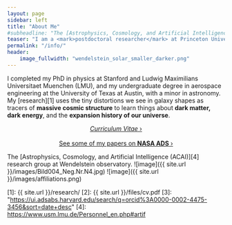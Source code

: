 ```yaml
---
layout: page
sidebar: left
title: "About Me"
#subheadline: "The [Astrophysics, Cosmology, and Artificial Intelligence (ACAI)][4] research group at Wendelstein observatory."
teaser: "I am a <mark>postdoctoral researcher</mark> at Princeton University, studying the <mark>large-scale structure of the universe</mark> with imaging and spectroscopic surveys."
permalink: "/info/"
header:
    image_fullwidth: "wendelstein_solar_smaller_darker.png"
---
```


I completed my PhD in physics at Stanford and Ludwig Maximilians Universitaet Muenchen (LMU), and my undergraduate degree in aerospace engineering at the University of Texas at Austin, with a minor in astronomy. My [research][1] uses the tiny distortions we see in galaxy shapes as tracers of <strong>massive cosmic structure</strong> to learn things about <strong>dark matter, dark energy</strong>, and the <strong>expansion history of our universe</strong>.
  
<p style="text-align: center;">
    <a class="radius button small" href="{{ site.url }}{{ site.baseurl }}/files/cv.pdf"><em>Curriculum Vitae</em> ›</a> <br/></br>
    <a class="radius button small" href="[{{ site.url }}{{ site.baseurl }}/files/cv.pdf](https://ui.adsabs.harvard.edu/search/q=orcid%3A0000-0002-4475-3456&sort=date+desc)">See some of my papers on <strong>NASA ADS</strong> ›</a>  
</p>
  
The [Astrophysics, Cosmology, and Artificial Intelligence (ACAI)][4] research group at Wendelstein observatory.
![image]({{ site.url }}/images/Bild004_Neg.Nr.N4.jpg)
![image]({{ site.url }}/images/affiliations.png)

 [1]: {{ site.url }}/research/
 [2]: {{ site.url }}/files/cv.pdf
 [3]: "https://ui.adsabs.harvard.edu/search/q=orcid%3A0000-0002-4475-3456&sort=date+desc"
 [4]: https://www.usm.lmu.de/Personnel_en.php#artif
